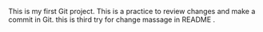 This is my first Git project.
This is a practice to review changes and make a commit in Git.
this is third try for change massage in README .
